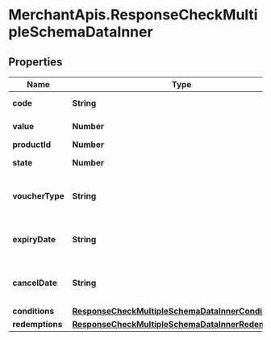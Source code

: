 # MerchantApis.ResponseCheckMultipleSchemaDataInner

## Properties

Name | Type | Description | Notes
------------ | ------------- | ------------- | -------------
**code** | **String** | Voucher code | [optional] 
**value** | **Number** | Value of voucher | [optional] 
**productId** | **Number** | Product ID | [optional] 
**state** | **Number** | State of voucher | [optional] 
**voucherType** | **String** | Voucher type, standard or conditional | [optional] 
**expiryDate** | **String** | Expiry date of voucher (YYYY-MM-DD) | [optional] 
**cancelDate** | **String** | Date cancel voucher (YYYY-MM-DD) | [optional] 
**conditions** | [**ResponseCheckMultipleSchemaDataInnerConditions**](ResponseCheckMultipleSchemaDataInnerConditions.md) |  | [optional] 
**redemptions** | [**ResponseCheckMultipleSchemaDataInnerRedemptions**](ResponseCheckMultipleSchemaDataInnerRedemptions.md) |  | [optional] 



